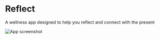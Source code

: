 # Reflect

A wellness app designed to help you reflect and connect with the present

<img src="https://i.postimg.cc/ZRmtp8Cr/Screen-Shot-2020-09-15-at-9-04-23-PM.png" alt="App screenshot">